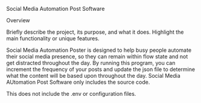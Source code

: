 Social Media Automation Post Software

Overview

Briefly describe the project, its purpose, and what it does. Highlight the main functionality or unique features.

Social Media Automation Poster is designed to help busy people automate their social media presence, so they can remain within flow state and not get distracted throughout the day. By running this program, you can increment the frequency of your posts and update the json file to determine what the content will be based upon throughout the day. Social Media AUtomation Post Software only includes the source code.

This does not include the .env or configuration files.
